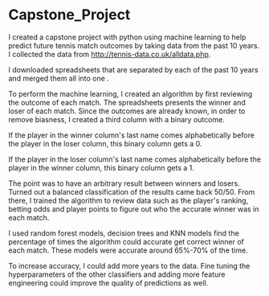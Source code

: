 # Capstone_Project

I created a capstone project with python using machine learning to help predict future tennis match outcomes by taking data from the past 10 years. 
I collected the data from http://tennis-data.co.uk/alldata.php. 

I downloaded spreadsheets that are separated by each of the past 10 years and merged them all into one .

To perform the machine learning, I created an algorithm by first reviewing the outcome of each match. The spreadsheets presents the winner and loser of each match. 
Since the outcomes are already known, in order to remove biasness, I created a third column with a binary outcome.

If the player in the winner column's last name comes alphabetically before the player in the loser column, this binary column gets a 0.

If the player in the loser column's last name comes alphabetically before the player in the winner column, this binary column gets a 1.

The point was to have an arbitrary result between winners and losers. Turned out a balanced classification of the results came back 50/50. From there, I trained the
algorithm to review data such as the player's ranking, betting odds and player points to figure out who the accurate winner was in each match.

I used random forest models, decision trees and KNN models find the percentage of times the algorithm could accurate get correct winner of each match. These models
were accurate around 65%-70% of the time. 

To increase accuracy, I could add more years to the data. Fine tuning the hyperparameters of the other classifiers and adding more feature engineering could improve
the quality of predictions as well.

